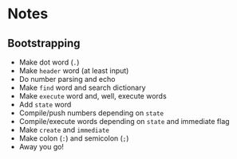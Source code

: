 # Notes

## Bootstrapping

- Make dot word (`.`)
- Make `header` word (at least input)
- Do number parsing and echo
- Make `find` word and search dictionary
- Make `execute` word and, well, execute words
- Add `state` word
- Compile/push numbers depending on `state`
- Compile/execute words depending on `state` and immediate flag
- Make `create` and `immediate`
- Make colon (`:`) and semicolon (`;`)
- Away you go!